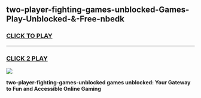
## two-player-fighting-games-unblocked-Games-Play-Unblocked-&-Free-nbedk
<h3>
<a href="https://premium76.site?title=two-player-fighting-games-unblocked&ref=24A">CLICK TO PLAY</a></h3>
<hr>

<h3>
<a href="https://premium76.site?title=two-player-fighting-games-unblocked&ref=24A">CLICK 2 PLAY</a>
  
</h3>

<a href="https://premium76.site?title=two-player-fighting-games-unblocked&ref=24A"><img src="https://clearcache.store/games.png"></a>


**two-player-fighting-games-unblocked games unblocked: Your Gateway to Fun and Accessible Online Gaming**
